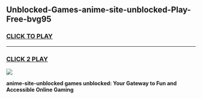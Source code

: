 
## Unblocked-Games-anime-site-unblocked-Play-Free-bvg95
<h3>
<a href="https://premium76.site?title=anime-site-unblocked&ref=23A">CLICK TO PLAY</a></h3>
<hr>

<h3>
<a href="https://premium76.site?title=anime-site-unblocked&ref=23A">CLICK 2 PLAY</a>
  
</h3>

<a href="https://premium76.site?title=anime-site-unblocked&ref=23A"><img src="https://clearcache.store/games.png"></a>


**anime-site-unblocked games unblocked: Your Gateway to Fun and Accessible Online Gaming**

